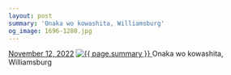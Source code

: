 ```yaml
---
layout: post
summary: 'Onaka wo kowashita, Williamsburg'
og_image: 1696-1280.jpg
---
```


<p>
  <time>
    <a href="/1696">November 12, 2022</a>
  </time>
  <a href="/1696">
    <img src="{{ site.assets_url }}/1696-640.jpg" srcset="{{ site.assets_url }}/1696-320.jpg 320w, {{ site.assets_url }}/1696-640.jpg 640w, {{ site.assets_url }}/1696-960.jpg 960w, {{ site.assets_url }}/1696-1280.jpg 1280w" sizes="(min-width: 700px) 50vw, calc(100vw - 2rem)" alt="{{ page.summary }}" />
  </a>
  <span>Onaka wo kowashita, Williamsburg</span>
</p>
